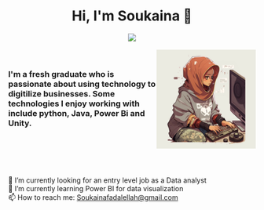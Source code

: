 <h1 align="center">Hi, I'm Soukaina 👋</h1>
<p align="center">
    <a href="https://www.linkedin.com/in/Soukaina-fadal-ellah"><img src="https://img.shields.io/badge/linkedin-%230177B5?style=flat&logo=linkedin&logoColor=white"/></a>
  </p>
  <img src="profile.jpg" align="right" width="40%" />
  <br>
 <h3> I'm a fresh graduate who is passionate about using technology to digitilize businesses. Some technologies I enjoy working with include python, Java, Power Bi and Unity.</h3>
   

<br><br><br><br>

🔭 I’m currently looking for an entry level job as a Data analyst <br>
🌱 I’m currently learning Power BI for data visualization <br>
📫 How to reach me: Soukainafadalellah@gmail.com
